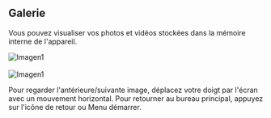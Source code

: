 ## Galerie

Vous pouvez visualiser vos photos et vidéos stockées dans la mémoire interne de l'appareil.

![Imagen1]( http://static.energysistem.com/images/manuals/42258/543d01729ace7.jpg)  <br> <br> ![Imagen1](http://static.energysistem.com/images/manuals/42258/543d0162c79f8.jpg)

Pour regarder l'antérieure/suivante image, déplacez votre doigt par l'écran avec un mouvement horizontal. Pour retourner au bureau principal, appuyez sur l'icône de retour ou Menu démarrer.


